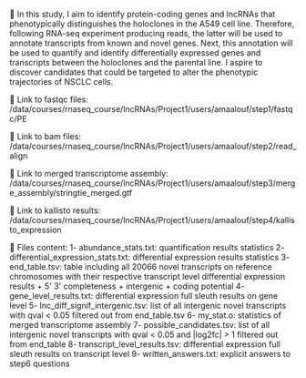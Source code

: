 📝 In this study, I aim to identify protein-coding genes and lncRNAs that phenotypically distinguishes the holoclones in the A549 cell line. Therefore, following RNA-seq experiment producing reads, the latter will be used to annotate transcripts from known and novel genes. Next, this annotation will be used to quantify and identify differentially expressed genes and transcripts between the holoclones and the parental line. I aspire to discover candidates that could be targeted to alter the phenotypic trajectories of NSCLC cells.

🔗 Link to fastqc files:
  /data/courses/rnaseq_course/lncRNAs/Project1/users/amaalouf/step1/fastqc/PE

🔗 Link to bam files:
  /data/courses/rnaseq_course/lncRNAs/Project1/users/amaalouf/step2/read_align

🔗 Link to merged transcriptome assembly:
  /data/courses/rnaseq_course/lncRNAs/Project1/users/amaalouf/step3/merge_assembly/stringtie_merged.gtf

🔗 Link to kallisto results:
  /data/courses/rnaseq_course/lncRNAs/Project1/users/amaalouf/step4/kallisto_expression

📂 Files content:
  1- abundance_stats.txt: quantification results statistics
  2- differential_expression_stats.txt: differential expression results statistics
  3- end_table.tsv: table including all 20066 novel transcripts on reference chromosomes with their respective transcript level differential expression results + 5' 3' completeness + intergenic + coding potential
  4- gene_level_results.txt: differential expression full sleuth results on gene level
  5- lnc_diff_signif_intergenic.tsv: list of all intergenic novel transcripts with qval < 0.05 filtered out from end_table.tsv
  6- my_stat.o: statistics of merged transcriptome assembly
  7- possible_candidates.tsv: list of all intergenic novel transcripts with qval < 0.05 and |log2fc| > 1 filtered out from end_table
  8- transcript_level_results.tsv: differential expression full sleuth results on transcript level
  9- written_answers.txt: explicit answers to step6 questions


